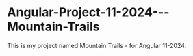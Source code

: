 # Angular-Project-11-2024---Mountain-Trails
This is my project named Mountain Trails - for Angular 11-2024. 
